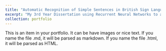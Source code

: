 ```yaml
---
title: "Automatic Recognition of Simple Sentences in British Sign Language using Computer Vision and Machine Learning"
excerpt: "My 3rd Year Dissertation using Recurrent Neural Networks to accurately translate a range of dynamic British Sign Language<br/><img src='/images/BSL-Cover.png'>"
collection: portfolio
---
```


This is an item in your portfolio. It can be have images or nice text. If you name the file .md, it will be parsed as markdown. If you name the file .html, it will be parsed as HTML. 
